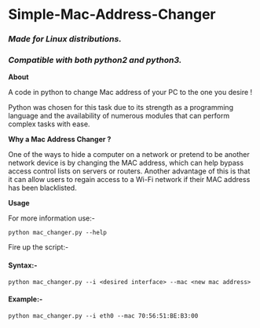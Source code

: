 # Simple-Mac-Address-Changer

### *Made for Linux distributions.*
### *Compatible with both python2 and python3.*

**About** 

A code in python to change Mac address of your PC to the one you desire !

Python was chosen for this task due to its strength as a programming language and the availability of numerous modules that can perform complex tasks with ease.

**Why a Mac Address Changer ?** 

One of the ways to hide a computer on a network or pretend to be another network device is by changing the MAC address, which can help bypass access control 
lists on servers or routers. Another advantage of this is that it can allow users to regain access to a Wi-Fi network if their MAC address has been blacklisted.

**Usage**

For more information use:- 
```
python mac_changer.py --help
```

Fire up the script:- 

#### Syntax:- 
```
python mac_changer.py --i <desired interface> --mac <new mac address>
```

#### Example:- 
```
python mac_changer.py --i eth0 --mac 70:56:51:BE:B3:00
```




